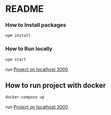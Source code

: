 # README #


### How to Install packages

```bash
npm install
```

### How to Run locally

```bash
npm start
```
run [Project on localhost 3000](http://localhost:3000/)


## How to run project with docker

```bash
docker-compose up
```

run [Project on localhost 3000](http://localhost:3000/)
